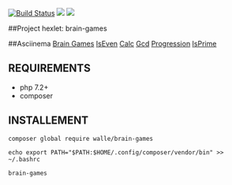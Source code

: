 [![Build Status](https://travis-ci.org/vasiliyantufev/project-lvl1-s470.svg?branch=master)](https://travis-ci.org/vasiliyantufev/project-lvl1-s470)
<a href="https://codeclimate.com/github/vasiliyantufev/project-lvl1-s470/maintainability"><img src="https://api.codeclimate.com/v1/badges/0822ca6214571e13dec8/maintainability" /></a>
<a href="https://codeclimate.com/github/vasiliyantufev/project-lvl1-s470/test_coverage"><img src="https://api.codeclimate.com/v1/badges/0822ca6214571e13dec8/test_coverage" /></a>

##Project hexlet: brain-games

##Asciinema
<a href="https://asciinema.org/a/hlYhbJG9T6cxQ4DUh0lnbcBnh">Brain Games</a>
<a href="https://asciinema.org/a/u19bADKXkRRlIy7Tfo3Kxl2yZ">IsEven</a>
<a href="https://asciinema.org/a/pkmqIIH01LtpWPov4ujuLrMqt">Calc</a>
<a href="https://asciinema.org/a/Z3aFWWg07uxT8O1yxPHqjPeqG">Gcd</a>
<a href="https://asciinema.org/a/d0kHnvwrKTW4h3ipc13x16Iyy">Progression</a>
<a href="https://asciinema.org/a/BgiD38ZwJSiLNPhZODI0fjTOx">IsPrime</a>

## REQUIREMENTS

* php 7.2+
* composer

## INSTALLEMENT

`composer global require walle/brain-games`

`echo export PATH="$PATH:$HOME/.config/composer/vendor/bin" >> ~/.bashrc`

`brain-games`
